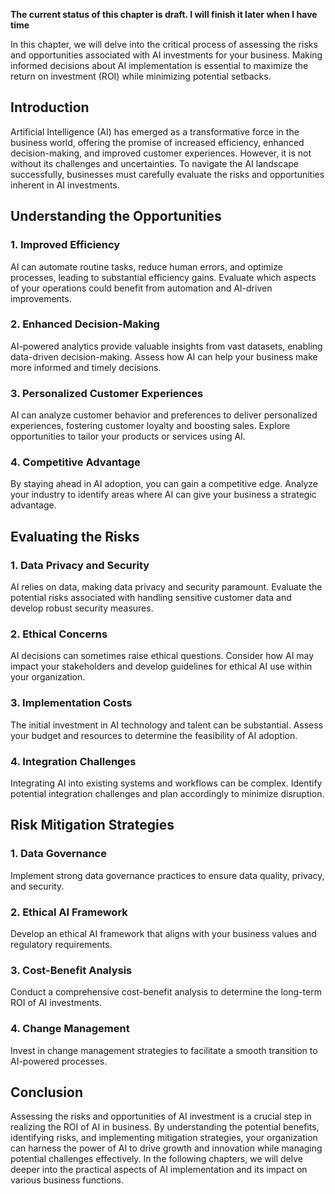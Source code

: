 **The current status of this chapter is draft. I will finish it later when I have time**

In this chapter, we will delve into the critical process of assessing the risks and opportunities associated with AI investments for your business. Making informed decisions about AI implementation is essential to maximize the return on investment (ROI) while minimizing potential setbacks.

Introduction
------------

Artificial Intelligence (AI) has emerged as a transformative force in the business world, offering the promise of increased efficiency, enhanced decision-making, and improved customer experiences. However, it is not without its challenges and uncertainties. To navigate the AI landscape successfully, businesses must carefully evaluate the risks and opportunities inherent in AI investments.

Understanding the Opportunities
-------------------------------

### 1. Improved Efficiency

AI can automate routine tasks, reduce human errors, and optimize processes, leading to substantial efficiency gains. Evaluate which aspects of your operations could benefit from automation and AI-driven improvements.

### 2. Enhanced Decision-Making

AI-powered analytics provide valuable insights from vast datasets, enabling data-driven decision-making. Assess how AI can help your business make more informed and timely decisions.

### 3. Personalized Customer Experiences

AI can analyze customer behavior and preferences to deliver personalized experiences, fostering customer loyalty and boosting sales. Explore opportunities to tailor your products or services using AI.

### 4. Competitive Advantage

By staying ahead in AI adoption, you can gain a competitive edge. Analyze your industry to identify areas where AI can give your business a strategic advantage.

Evaluating the Risks
--------------------

### 1. Data Privacy and Security

AI relies on data, making data privacy and security paramount. Evaluate the potential risks associated with handling sensitive customer data and develop robust security measures.

### 2. Ethical Concerns

AI decisions can sometimes raise ethical questions. Consider how AI may impact your stakeholders and develop guidelines for ethical AI use within your organization.

### 3. Implementation Costs

The initial investment in AI technology and talent can be substantial. Assess your budget and resources to determine the feasibility of AI adoption.

### 4. Integration Challenges

Integrating AI into existing systems and workflows can be complex. Identify potential integration challenges and plan accordingly to minimize disruption.

Risk Mitigation Strategies
--------------------------

### 1. Data Governance

Implement strong data governance practices to ensure data quality, privacy, and security.

### 2. Ethical AI Framework

Develop an ethical AI framework that aligns with your business values and regulatory requirements.

### 3. Cost-Benefit Analysis

Conduct a comprehensive cost-benefit analysis to determine the long-term ROI of AI investments.

### 4. Change Management

Invest in change management strategies to facilitate a smooth transition to AI-powered processes.

Conclusion
----------

Assessing the risks and opportunities of AI investment is a crucial step in realizing the ROI of AI in business. By understanding the potential benefits, identifying risks, and implementing mitigation strategies, your organization can harness the power of AI to drive growth and innovation while managing potential challenges effectively. In the following chapters, we will delve deeper into the practical aspects of AI implementation and its impact on various business functions.
